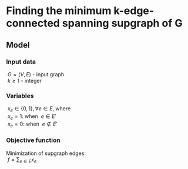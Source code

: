 # Finding the minimum k-edge-connected spanning supgraph of G
## Model
### Input data
$`\ G = (V,E) `$ - input graph  
$`\ k \geq 1 `$ - integer  
### Variables
$`\ x_e \in \{0, 1\}, \forall e \in E`$, where  
$`\  x_e = 1:`$ when $`\ e \in E'`$  
$`\  x_e = 0:`$ when $`\ e \notin E'`$  
### Objective function
Minimization of supgraph edges:  
$`\ f = \sum_{e \in E} x_e `$

